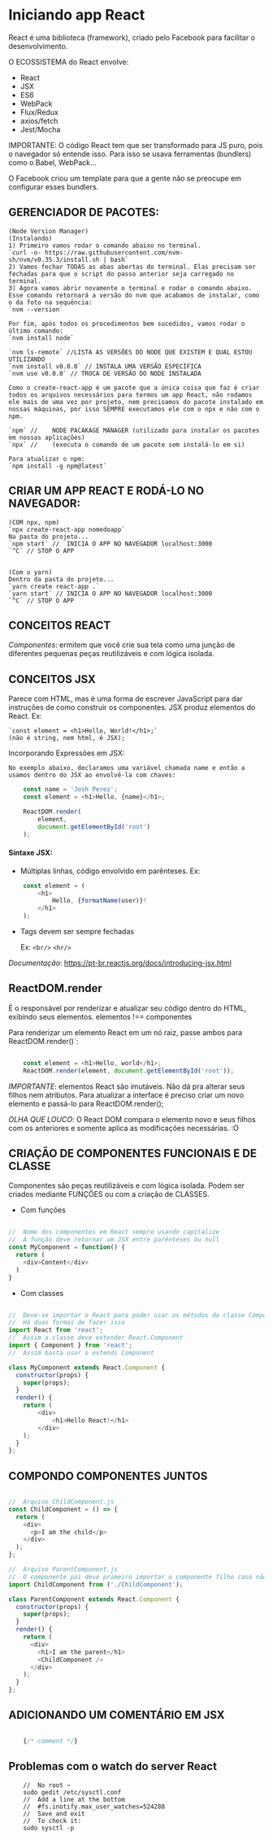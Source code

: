 # Iniciando app React

React é uma biblioteca (framework), criado pelo Facebook para facilitar o desenvolvimento.

O ECOSSISTEMA do React envolve:

* React
* JSX
* ES6
* WebPack
* Flux/Redux
* axios/fetch
* Jest/Mocha

IMPORTANTE: O código React tem que ser transformado para JS puro, pois o navegador só entende isso. Para isso se usava ferramentas (bundlers) como o Babel, WebPack...

O Facebook criou um template para que a gente não se preocupe em configurar esses bundlers.

## GERENCIADOR DE PACOTES:


	(Node Version Manager)
	(Instalando)
	1) Primeiro vamos rodar o comando abaixo no terminal.
	`curl -o- https://raw.githubusercontent.com/nvm-sh/nvm/v0.35.3/install.sh | bash`
	2) Vamos fechar TODAS as abas abertas do terminal. Elas precisam ser fechadas para que o script do passo anterior seja carregado no terminal.
	3) Agora vamos abrir novamente o terminal e rodar o comando abaixo. Esse comando retornará a versão do nvm que acabamos de instalar, como o da foto na sequência:
	`nvm --version`

	Por fim, após todos os procedimentos bem sucedidos, vamos rodar o último comando:
	`nvm install node`

	`nvm ls-remote` //LISTA AS VERSÕES DO NODE QUE EXISTEM E QUAL ESTOU UTILIZANDO
	`nvm install v0.0.0` // INSTALA UMA VERSÃO ESPECÍFICA
	`nvm use v0.0.0` // TROCA DE VERSÃO DO NODE INSTALADA

	Como o create-react-app é um pacote que a única coisa que faz é criar todos os arquivos necessários para termos um app React, não rodamos ele mais de uma vez por projeto, nem precisamos do pacote instalado em nossas máquinas, por isso SEMPRE executamos ele com o npx e não com o npm.

	`npm` //	NODE PACAKAGE MANAGER (utilizado para instalar os pacotes em nossas aplicações)
	`npx` //	(executa o comando de um pacote sem instalá-lo em si)
	
	Para atualizar o npm:
	`npm install -g npm@latest`


## CRIAR UM APP REACT E RODÁ-LO NO NAVEGADOR:

	(COM npx, npm)
	`npx create-react-app nomedoapp`
	Na pasta do projeto...
	`npm start` //	INICIA O APP NO NAVEGADOR localhost:3000
	`^C` // STOP O APP


	(Com o yarn)
	Dentro da pasta do projeto...
	`yarn create react-app .`
	`yarn start` //	INICIA O APP NO NAVEGADOR localhost:3000
	`^C` // STOP O APP

## CONCEITOS REACT

*Componentes*: ermitem que você crie sua tela como uma junção de diferentes pequenas peças reutilizáveis e com lógica isolada.


## CONCEITOS JSX

Parece com HTML, mas é uma forma de escrever JavaScript para dar instruções de como construir os componentes.
JSX produz elementos do React. Ex:

	`const element = <h1>Hello, World!</h1>;`
	(não é string, nem html, é JSX);

Incorporando Expressões em JSX:

	No exemplo abaixo, declaramos uma variável chamada name e então a usamos dentro do JSX ao envolvê-la com chaves:

```javascript
	const name = 'Josh Perez';
	const element = <h1>Hello, {name}</h1>;

	ReactDOM.render(
		element,
		document.getElementById('root')
	);
```

#### Sintaxe JSX:

* Múltiplas linhas, código envolvido em parênteses. Ex:

```javascript
	const element = (
		<h1>
			Hello, {formatName(user)}!
		</h1>
	);
```
* Tags devem ser sempre fechadas

	Ex:
	`<br/>`
	`<hr/>`

*Documentação*: https://pt-br.reactjs.org/docs/introducing-jsx.html


## ReactDOM.render

É o responsável por renderizar e atualizar seu código dentro do HTML, exibindo seus elementos.
elementos !== componentes

Para renderizar um elemento React em um nó raiz, passe ambos para ReactDOM.render()`:

```javascript

	const element = <h1>Hello, world</h1>;
	ReactDOM.render(element, document.getElementById('root'));

```

*IMPORTANTE*: elementos React são imutáveis. Não dá pra alterar seus filhos nem atributos. Para atualizar a interface é preciso criar um novo elemento e passá-lo para ReactDOM.render();

*OLHA QUE LOUCO*: O React DOM compara o elemento novo e seus filhos com os anteriores e somente aplica as modificações necessárias. :O


## CRIAÇÃO DE COMPONENTES FUNCIONAIS E DE CLASSE

Componentes são peças reutilizáveis e com lógica isolada. Podem ser criados mediante FUNÇÕES ou com a criação de CLASSES.

* Com funções

```javascript

//	Nome dos componentes em React sempre usando capitalize
//	A função deve retornar um JSX entre parênteses ou null
const MyComponent = function() {
  return (
    <div>Content</div>
  )
}

```

* Com classes

```javascript

//	Deve-se importar o React para poder usar os métodos da classe Component
//	Há duas formas de fazer isso
import React from 'react';
//	Assim a classe deve extender React.Component
import { Component } from 'react';
//	Assim basta usar o extends Component

class MyComponent extends React.Component {
  constructor(props) {
    super(props);
  }
  render() {
    return (
		<div>
			<h1>Hello React!</h1>
		</div>
	);
  }
};


```

## COMPONDO COMPONENTES JUNTOS


```javascript

//	Arquivo ChildComponent.js
const ChildComponent = () => {
  return (
    <div>
      <p>I am the child</p>
    </div>
  );
};

//	Arquivo ParentComponent.js
//	O componente pai deve primeiro importar o componente filho caso não estejam no mesmo arquivo
import ChildComponent from ('./ChildComponent');

class ParentComponent extends React.Component {
  constructor(props) {
    super(props);
  }
  render() {
    return (
      <div>
        <h1>I am the parent</h1>
        <ChildComponent />
      </div>
    );
  }
};

```

## ADICIONANDO UM COMENTÁRIO EM JSX

```javascript

	{/* comment */}

```

## Problemas com o watch do server React

```
	//	No root ~
	sudo gedit /etc/sysctl.conf
	//	Add a line at the bottom
	//	#fs.inotify.max_user_watches=524288
	//	Save and exit
	//	To check it:
	sudo sysctl -p

```
